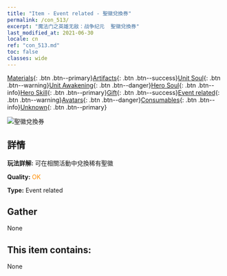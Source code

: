 ```yaml
---
title: "Item - Event related - 聖徽兌換券"
permalink: /con_513/
excerpt: "魔法门之英雄无敌：战争纪元  聖徽兌換券"
last_modified_at: 2021-06-30
locale: cn
ref: "con_513.md"
toc: false
classes: wide
---
```

 [Materials](/ItemsCN/){: .btn .btn--primary}[Artifacts](/ItemsCN/Artifacts/){: .btn .btn--success}[Unit Soul](/ItemsCN/UnitSoul/){: .btn .btn--warning}[Unit Awakening](/ItemsCN/UnitAwakening/){: .btn .btn--danger}[Hero Soul](/ItemsCN/HeroSoul/){: .btn .btn--info}[Hero Skill](/ItemsCN/HeroSkill/){: .btn .btn--primary}[Gift](/ItemsCN/Gift/){: .btn .btn--success}[Event related](/ItemsCN/Events/){: .btn .btn--warning}[Avatars](/ItemsCN/Avatars/){: .btn .btn--danger}[Consumables](/ItemsCN/Consumables/){: .btn .btn--info}[Unknown](/ItemsCN/Unknown/){: .btn .btn--primary}

 ![聖徽兌換券](/images/t/i_10003.png)

## 詳情
 **玩法詳解:** 可在相關活動中兌換稀有聖徽

 **Quality:** <span style="color: #FF8C00">OK</span>

 **Type:** Event related

## Gather

  None

## This item contains:

  None

